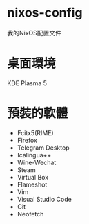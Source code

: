 # nixos-config
我的NixOS配置文件

# 桌面環境

KDE Plasma 5

# 預裝的軟體

- Fcitx5(RIME)
- Firefox
- Telegram Desktop
- Icalingua++
- Wine-Wechat
- Steam
- Virtual Box
- Flameshot
- Vim
- Visual Studio Code
- Git
- Neofetch

